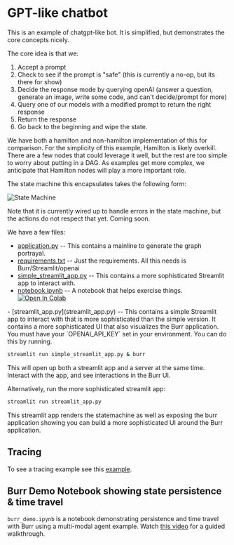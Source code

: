 # GPT-like chatbot

This is an example of chatgpt-like bot. It is simplified, but demonstrates the core concepts nicely.

The core idea is that we:

1. Accept a prompt
2. Check to see if the prompt is "safe" (this is currently a no-op, but its there for show)
3. Decide the response mode by querying openAI (answer a question, generate an image, write some code, and can't decide/prompt for more)
4. Query one of our models with a modified prompt to return the right response
5. Return the response
6. Go back to the beginning and wipe the state.

We have both a hamilton and non-hamilton implementation of this for comparison. For the simplicity of this example,
Hamilton is likely overkill. There are a few nodes that could leverage it well, but the rest are too simple to
worry about putting in a DAG. As examples get more complex, we anticipate that Hamilton nodes will play a more important role.

The state machine this encapsulates takes the following form:

![State Machine](statemachine.png)

Note that it is currently wired up to handle errors in the state machine, but the actions do not respect that yet. Coming soon.

We have a few files:

- [application.py](application.py) -- This contains a mainline to generate the graph portrayal.
- [requirements.txt](requirements.txt) -- Just the requirements. All this needs is Burr/Streamlit/openai
- [simple_streamlit_app.py](simple_streamlit_app.py) -- This contains a more sophisticated Streamlit app to interact with.
- [notebook.ipynb](notebook.ipynb) -- A notebook that helps exercise things. <a target="_blank" href="https://colab.research.google.com/github/apache/burr/blob/main/examples/multi-modal-chatbot/notebook.ipynb">
  <img src="https://colab.research.google.com/assets/colab-badge.svg" alt="Open In Colab"/>
</a>
- [streamlit_app.py](streamlit_app.py) -- This contains a simple Streamlit app to interact with that is more
sophisticated than the simple version. It contains a more sophisticated UI that also visualizes the Burr application.
You must have your `OPENAI_API_KEY` set in your environment. You can do this by running.

```bash
streamlit run simple_streamlit_app.py & burr
```

This will open up both a streamlit app and a server at the same time. Interact with the app, and see
interactions in the Burr UI.


Alternatively, run the more sophisticated streamlit app:

```bash
streamlit run streamlit_app.py
```

This streamlit app renders the statemachine as well as exposing the burr application showing you
can build a more sophisticated UI around the Burr application.


## Tracing
To see a tracing example see this [example](../tracing-and-spans).


## Burr Demo Notebook showing state persistence & time travel

`burr_demo.ipynb` is a notebook demonstrating persistence and time travel with Burr using a
multi-modal agent example.  Watch [this video](https://youtu.be/hqutVJyd3TI) for a guided walkthrough.
